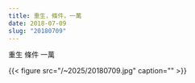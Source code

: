 ```yaml
---
title: 重生，條件，一萬
date: 2018-07-09
slug: "20180709"
---
```


重生 條件 一萬

{{< figure src="/~2025/20180709.jpg" caption="" >}}
